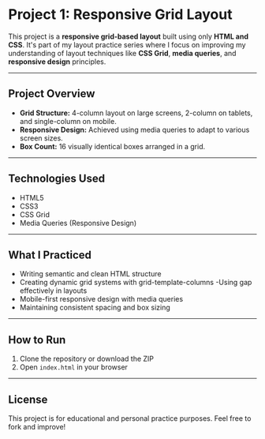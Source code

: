 # Project 1: Responsive Grid Layout

This project is a **responsive grid-based layout** built using only **HTML and CSS**. It's part of my layout practice series where I focus on improving my understanding of layout techniques like **CSS Grid**, **media queries**, and **responsive design** principles.

---

## Project Overview

- **Grid Structure:** 4-column layout on large screens, 2-column on tablets, and single-column on mobile.
- **Responsive Design:** Achieved using media queries to adapt to various screen sizes.
- **Box Count:** 16 visually identical boxes arranged in a grid.

---

## Technologies Used

- HTML5
- CSS3
- CSS Grid
- Media Queries (Responsive Design)

---

## What I Practiced

- Writing semantic and clean HTML structure
- Creating dynamic grid systems with grid-template-columns
  -Using gap effectively in layouts
- Mobile-first responsive design with media queries
- Maintaining consistent spacing and box sizing

---

## How to Run

1. Clone the repository or download the ZIP
2. Open `index.html` in your browser

---

## License

This project is for educational and personal practice purposes. Feel free to fork and improve!

